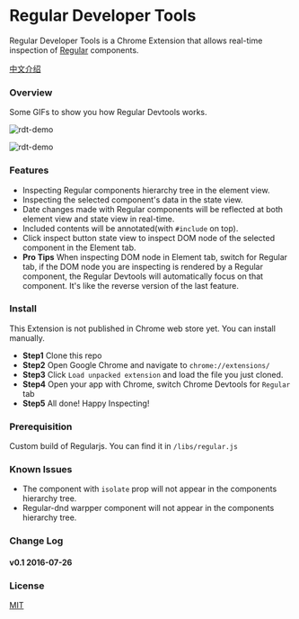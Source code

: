 # Regular Developer Tools

Regular Developer Tools is a Chrome Extension that allows real-time inspection of [Regular](http://regularjs.github.io/) components.

[中文介绍](http://zxc0328.github.io/2016/07/26/annoucing-regular-devtools/)

### Overview

Some GIFs to show you how Regular Devtools works.


![rdt-demo](https://raw.githubusercontent.com/zxc0328/regular-devtools/master/gifs/rdt_demo_ss.gif)

![rdt-demo](https://raw.githubusercontent.com/zxc0328/regular-devtools/master/gifs/rdt_demo_dom_ss.gif)

### Features

+ Inspecting Regular components hierarchy tree in the element view.
+ Inspecting the selected component's data in the state view.
+ Date changes made with Regular components will be reflected at both element view and state view in real-time.
+ Included contents will be annotated(with `#include` on top).
+ Click inspect button state view to inspect DOM node of the selected component in the Element tab.
+ **Pro Tips** When inspecting DOM node in Element tab, switch for Regular tab, if the DOM node you are inspecting is rendered by a Regular component, the Regular Devtools will automatically focus on that component. It's like the reverse version of the last feature.


### Install

This Extension is not published in Chrome web store yet. You can install manually.

+ **Step1** Clone this repo 
+ **Step2** Open Google Chrome and navigate to `chrome://extensions/`  
+ **Step3** Click `Load unpacked extension` and load the file you just cloned.  
+ **Step4** Open your app with Chrome, switch Chrome Devtools for `Regular`  tab  
+ **Step5** All done! Happy Inspecting!

### Prerequisition

Custom build of Regularjs. You can find it in `/libs/regular.js`


### Known Issues

+ The component with `isolate` prop will not appear in the components hierarchy tree.
+ Regular-dnd warpper component will not appear in the components hierarchy tree.

### Change Log

#### v0.1 2016-07-26


### License

[MIT](https://github.com/regularjs/regular-devtools/blob/master/LICENSE)

